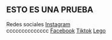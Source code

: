 ## ESTO ES UNA PRUEBA

Redes sociales
[Instagram](https://www.instam.com/?hl=es-la)  
cccccccccccccc
[Facebook](https://www.faceok.com/)
[Tiktok](https://www.tikok.com/es)
[Lego](https://www.lego.com/es-es/404)
